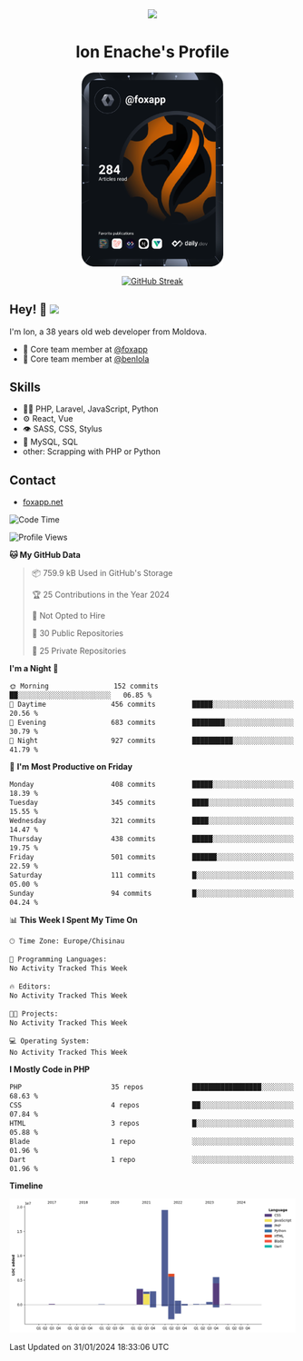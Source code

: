<div id="header" align="center">
  <img src="https://media.giphy.com/media/M9gbBd9nbDrOTu1Mqx/giphy.gif" width="100"/>
	<h1>Ion Enache's Profile</h1>
</div>
<div align="center">
	<a href="https://app.daily.dev/foxapp"><img src="https://github.com/foxapp/foxapp/blob/master/devcard.svg" width="250" alt="Ion Enache's Dev Card"/></a>
</div>


<div align="center">
	
[![GitHub Streak](http://github-readme-streak-stats.herokuapp.com?user=foxapp&hide_border=true&date_format=M%20j%5B%2C%20Y%5D)](https://git.io/streak-stats)
	
</div>


## Hey! 👋 <img src="https://media.giphy.com/media/hvRJCLFzcasrR4ia7z/giphy.gif" width="30px"/>
I'm Ion, a 38 years old web developer from Moldova.


- 👥 Core team member at [@foxapp](https://github.com/foxapp)
- 👥 Core team member at [@benlola](https://github.com/benlola)

## Skills
- 👨‍💻 PHP, Laravel, JavaScript, Python
- ⚙️ React, Vue
- 👁️ SASS, CSS, Stylus
- 💽 MySQL, SQL
- other: Scrapping with PHP or Python

## Contact
- [foxapp.net](https://www.foxapp.net)

<!--START_SECTION:waka-->
![Code Time](http://img.shields.io/badge/Code%20Time-1%2C695%20hrs%2025%20mins-blue)

![Profile Views](http://img.shields.io/badge/Profile%20Views-0-blue)

**🐱 My GitHub Data** 

> 📦 759.9 kB Used in GitHub's Storage 
 > 
> 🏆 25 Contributions in the Year 2024
 > 
> 🚫 Not Opted to Hire
 > 
> 📜 30 Public Repositories 
 > 
> 🔑 25 Private Repositories 
 > 
**I'm a Night 🦉** 

```text
🌞 Morning                152 commits         ██░░░░░░░░░░░░░░░░░░░░░░░   06.85 % 
🌆 Daytime                456 commits         █████░░░░░░░░░░░░░░░░░░░░   20.56 % 
🌃 Evening                683 commits         ████████░░░░░░░░░░░░░░░░░   30.79 % 
🌙 Night                  927 commits         ██████████░░░░░░░░░░░░░░░   41.79 % 
```
📅 **I'm Most Productive on Friday** 

```text
Monday                   408 commits         █████░░░░░░░░░░░░░░░░░░░░   18.39 % 
Tuesday                  345 commits         ████░░░░░░░░░░░░░░░░░░░░░   15.55 % 
Wednesday                321 commits         ████░░░░░░░░░░░░░░░░░░░░░   14.47 % 
Thursday                 438 commits         █████░░░░░░░░░░░░░░░░░░░░   19.75 % 
Friday                   501 commits         ██████░░░░░░░░░░░░░░░░░░░   22.59 % 
Saturday                 111 commits         █░░░░░░░░░░░░░░░░░░░░░░░░   05.00 % 
Sunday                   94 commits          █░░░░░░░░░░░░░░░░░░░░░░░░   04.24 % 
```


📊 **This Week I Spent My Time On** 

```text
🕑︎ Time Zone: Europe/Chisinau

💬 Programming Languages: 
No Activity Tracked This Week

🔥 Editors: 
No Activity Tracked This Week

🐱‍💻 Projects: 
No Activity Tracked This Week

💻 Operating System: 
No Activity Tracked This Week
```

**I Mostly Code in PHP** 

```text
PHP                      35 repos            █████████████████░░░░░░░░   68.63 % 
CSS                      4 repos             ██░░░░░░░░░░░░░░░░░░░░░░░   07.84 % 
HTML                     3 repos             █░░░░░░░░░░░░░░░░░░░░░░░░   05.88 % 
Blade                    1 repo              ░░░░░░░░░░░░░░░░░░░░░░░░░   01.96 % 
Dart                     1 repo              ░░░░░░░░░░░░░░░░░░░░░░░░░   01.96 % 
```



**Timeline**

![Lines of Code chart](https://raw.githubusercontent.com/foxapp/foxapp/master/assets/bar_graph.png)


 Last Updated on 31/01/2024 18:33:06 UTC
<!--END_SECTION:waka-->
